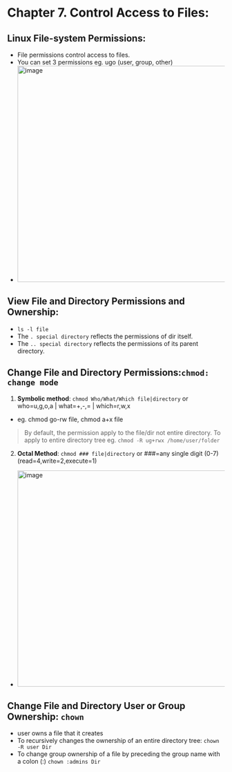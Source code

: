 # Chapter 7. Control Access to Files:

## Linux File-system Permissions:
- File permissions control access to files.
- You can set 3 permissions eg. ugo (user, group, other)
- <img width="500" alt="image" src="https://github.com/cybersome/Linux-octo/assets/40174034/9bfccd73-cde6-45b8-ac44-a01b67d41f10">

## View File and Directory Permissions and Ownership:
- `ls -l file`
- The `. special directory` reflects the permissions of dir itself.
- The `.. special directory` reflects the permissions of its parent directory.

## Change File and Directory Permissions:`chmod: change mode`
1. **Symbolic method**: `chmod Who/What/Which file|directory` or who=u,g,o,a | what=+,-,= | which=r,w,x
- eg. chmod go-rw file, chmod a+x file
> By default, the permission apply to the file/dir not entire directory. To apply to entire directory tree eg. `chmod -R ug+rwx /home/user/folder`

2. **Octal Method**: `chmod ### file|directory` or ###=any single digit (0-7) (read=4,write=2,execute=1)
- <img width="500" alt="image" src="https://github.com/cybersome/Linux-octo/assets/40174034/055cd6ad-2f40-4ce0-a22c-7e6d9632f1c0">

## Change File and Directory User or Group Ownership: `chown`
- user owns a file that it creates
- To recursively changes the ownership of an entire directory tree: `chown -R user Dir`
- To change group ownership of a file by preceding the group name with a colon (:) `chown :admins Dir`




